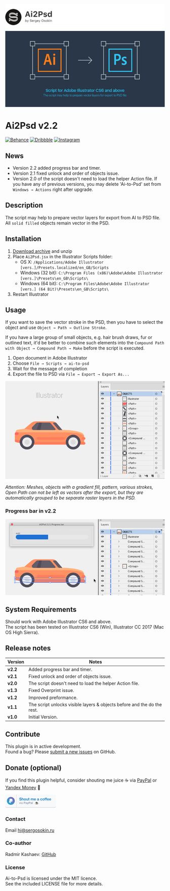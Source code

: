 ![header](images/header.png)
![ai-to-psd](images/cover.jpg)

# Ai2Psd v2.2
[![Behance](https://img.shields.io/badge/Behance-%40creold-0055FF.svg)](https://behance.net/creold) [![Dribbble](https://img.shields.io/badge/Dribbble-%40creold-DF3A7A.svg)](https://dribbble.com/creold) [![Instagram](https://img.shields.io/badge/Instagram-%40serg_osokin-8034B2.svg)](https://www.instagram.com/serg_osokin/)

## News
* Version 2.2 added progress bar and timer.
* Version 2.1 fixed unlock and order of objects issue.  
* Version 2.0 of the script doesn't need to load the helper Action file. If you have any of previous versions, you may delete 'Ai-to-Psd' set from `Windows → Actions` right after upgrade.


## Description
The script may help to prepare vector layers for export from AI to PSD file.  
All `solid filled` objects remain vector in the PSD.


## Installation 

1. [Download archive] and unzip
2. Place `Ai2Psd.jsx` in the Illustrator Scripts folder:
	- OS X: `/Applications/Adobe Illustrator [vers.]/Presets.localized/en_GB/Scripts`
	- Windows (32 bit): `C:\Program Files (x86)\Adobe\Adobe Illustrator [vers.]\Presets\en_GB\Scripts\`
	- Windows (64 bit): `C:\Program Files\Adobe\Adobe Illustrator [vers.] (64 Bit)\Presets\en_GB\Scripts\`
3. Restart Illustrator

[Download archive]: https://github.com/creold/ai-to-psd/archive/master.zip 

## Usage 

If you want to save the vector stroke in the PSD, then you have to select the object and use `Object → Path → Outline Stroke`. 

If you have a large group of small objects, e.g. hair brush draws, fur or outlined text, it'd be better to combine such elements into the `Compound Path with Object → Compound Path → Make` before the script is executed. 

1. Open document in Adobe Illustrator
2. Choose `File → Scripts → ai-to-psd`
3. Wait for the message of completion
4. Export the file to PSD via `File → Export → Export As...`

![ai-to-psd](images/usage.gif)

*Attention: Meshes, objects with a gradient fill, pattern, various strokes, Open Path can not be left as vectors after the export, but they are automatically grouped to be separate raster layers in the PSD.*

### Progress bar in v2.2   

![ai-to-psd](images/progressbar.jpg)

## System Requirements

Should work with Adobe Illustrator CS6 and above.   
The script has been tested on Illustrator CS6 (Win), Illustrator CC 2017 (Mac OS High Sierra).

## Release notes 

| Version | Notes |
| --- | --- |
| **v2.2** | Added progress bar and timer. |
| **v2.1** | Fixed unlock and order of objects issue. |
| **v2.0** | The script doesn't need to load the helper Action file. |
| **v1.3** | Fixed Overprint issue. |
| **v1.2** | Improved preformance. |
| **v1.1** | The script unlocks visible layers & objects before and the do the rest. |
| **v1.0** | Initial Version. | 

## Contribute

This plugin is in active development.  
Found a bug? Please [submit a new issues](https://github.com/creold/ai-to-psd/issues) on GitHub.

## Donate (optional)
If you find this plugin helpful, consider shouting me juice ☕️ via [PayPal] or [Yandex Money] 🙂  

[PayPal]: https://paypal.me/osokin/2usd
[Yandex Money]: https://money.yandex.ru/to/410011149615582
<a href="https://paypal.me/osokin/2usd">
  <img width="160" height="41" src="images/paypal-badge.png" >
</a>

### Contact
Email <hi@sergosokin.ru>  

### Co-author
Radmir Kashaev: [GitHub](https://github.com/rkashaev)  

### License

Ai-to-Psd is licensed under the MIT licence.  
See the included LICENSE file for more details.
